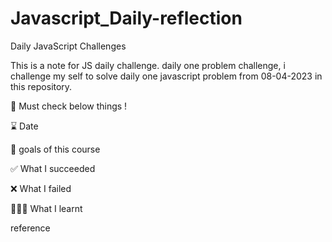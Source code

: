 # Javascript_Daily-reflection


Daily JavaScript Challenges


This is a note for JS daily challenge.
daily one problem challenge,
i challenge my self to solve daily one javascript problem from 08-04-2023 in this repository.


🍏 Must check below things !


 ⌛️ Date
   
 💙 goals of this course
 
 ✅ What I succeeded
 
 ❌ What I failed
 
 👩🏻‍💻 What I learnt
 
  reference

